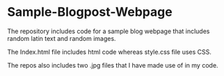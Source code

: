 # Sample-Blogpost-Webpage
The repository includes code for a sample blog webpage that includes random latin text and random images. 

The Index.html file includes html code whereas style.css file uses CSS.

The repos also includes two .jpg files that I have made use of in my code.
